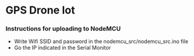 # GPS Drone Iot
### Instructions for uploading to NodeMCU
- Write Wifi SSID and password in the nodemcu_src/nodemcu_src.ino file
- Go the IP indicated in the Serial Monitor
